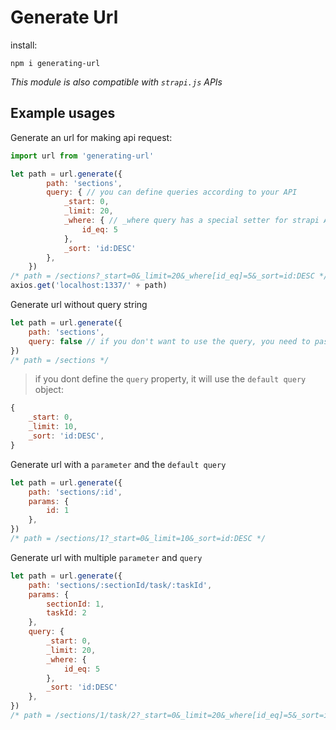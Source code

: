 # Generate Url

install:

`npm i generating-url`

*This module is also compatible with `strapi.js` APIs*

## Example usages

Generate an url for making api request:

```javascript
import url from 'generating-url'

let path = url.generate({
        path: 'sections',
        query: { // you can define queries according to your API
            _start: 0,
            _limit: 20,
            _where: { // _where query has a special setter for strapi APIs
                id_eq: 5
            },
            _sort: 'id:DESC'
        },
    })
/* path = /sections?_start=0&_limit=20&_where[id_eq]=5&_sort=id:DESC */
axios.get('localhost:1337/' + path)
```

Generate url without query string

```javascript
let path = url.generate({
    path: 'sections',
    query: false // if you don't want to use the query, you need to pass 'false' here
})
/* path = /sections */
```

>if you dont define the `query` property, it will use the `default query` object:

```javascript
{
    _start: 0,
    _limit: 10,
    _sort: 'id:DESC',
}
```

Generate url with a `parameter` and the `default query`

```javascript
let path = url.generate({
    path: 'sections/:id',
    params: {
        id: 1
    },
})
/* path = /sections/1?_start=0&_limit=10&_sort=id:DESC */
```

Generate url with multiple `parameter` and `query`

```javascript
let path = url.generate({
    path: 'sections/:sectionId/task/:taskId',
    params: {
        sectionId: 1,
        taskId: 2
    },
    query: {
        _start: 0,
        _limit: 20,
        _where: {
            id_eq: 5
        },
        _sort: 'id:DESC'
    },
})
/* path = /sections/1/task/2?_start=0&_limit=20&_where[id_eq]=5&_sort=id:DESC */
```
